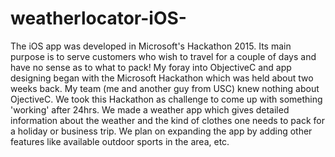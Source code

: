 # weatherlocator-iOS-
The iOS app was developed in Microsoft's Hackathon 2015. Its main purpose is to serve customers who wish to travel for a couple of days and have no sense as to what to pack!
My foray into ObjectiveC and app designing began with the Microsoft Hackathon which was held about two weeks back. 
My team (me and another guy from USC) knew nothing about OjectiveC. We took this Hackathon as challenge to come up with something 'working' after 24hrs. 
We made a weather app which gives detailed information about the weather and the kind of clothes one needs to pack for a holiday or business trip. 
We plan on expanding the app by adding other features like available outdoor sports in the area, etc.

